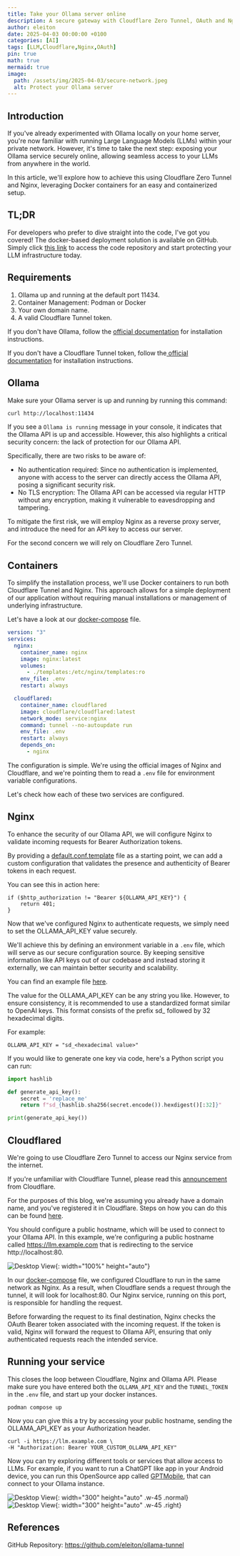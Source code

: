 ```yaml
---
title: Take your Ollama server online
description: A secure gateway with Cloudflare Zero Tunnel, OAuth and Nginx
author: eleiton
date: 2025-04-03 00:00:00 +0100
categories: [AI]
tags: [LLM,Cloudflare,Nginx,OAuth]
pin: true
math: true
mermaid: true
image:
  path: /assets/img/2025-04-03/secure-network.jpeg
  alt: Protect your Ollama server
---
```

## Introduction
If you've already experimented with Ollama locally on your home server, you're now familiar with running Large Language Models (LLMs) within your private network. However, it's time to take the next step: exposing your Ollama service securely online, allowing seamless access to your LLMs from anywhere in the world.

In this article, we'll explore how to achieve this using Cloudflare Zero Tunnel and Nginx, leveraging Docker containers for an easy and containerized setup.

## TL;DR
For developers who prefer to dive straight into the code, I've got you covered!
The docker-based deployment solution is available on GitHub. Simply click [this link](https://github.com/eleiton/ollama-tunnel) to access the code repository and start protecting your LLM infrastructure today.

## Requirements
1. Ollama up and running at the default port 11434.
2. Container Management: Podman or Docker
3. Your own domain name.
4. A valid Cloudflare Tunnel token.

If you don't have Ollama, follow the [official documentation](https://github.com/ollama/ollama/blob/main/docs/README.md) for installation instructions.

If you don't have a Cloudflare Tunnel token, follow the[ official documentation](https://developers.cloudflare.com/cloudflare-one/connections/connect-networks/get-started/create-remote-tunnel/) for installation instructions.

## Ollama

Make sure your Ollama server is up and running by running this command:

```bash
curl http://localhost:11434
```
If you see a `Ollama is running` message in your console, it indicates that the Ollama API is up and accessible. However, this also highlights a critical security concern: the lack of protection for our Ollama API. 

Specifically, there are two risks to be aware of:

* No authentication required: Since no authentication is implemented, anyone with access to the server can directly access the Ollama API, posing a significant security risk.
* No TLS encryption: The Ollama API can be accessed via regular HTTP without any encryption, making it vulnerable to eavesdropping and tampering.

To mitigate the first risk, we will employ Nginx as a reverse proxy server, and introduce the need for an API key to access our server.

For the second concern we will rely on Cloudflare Zero Tunnel.

## Containers

To simplify the installation process, we'll use Docker containers to run both Cloudflare Tunnel and Nginx. 
This approach allows for a simple deployment of our application without requiring manual installations or management of underlying infrastructure.

Let's have a look at our [docker-compose](https://github.com/eleiton/ollama-tunnel/blob/main/docker-compose.yml) file.

```yaml
version: "3"
services:
  nginx:
    container_name: nginx
    image: nginx:latest
    volumes:
      - ./templates:/etc/nginx/templates:ro
    env_file: .env
    restart: always

  cloudflared:
    container_name: cloudflared
    image: cloudflare/cloudflared:latest
    network_mode: service:nginx
    command: tunnel --no-autoupdate run
    env_file: .env
    restart: always
    depends_on:
      - nginx
```

The configuration is simple.  We're using the official images of Nginx and Cloudflare, and we're pointing them to read a `.env` file for environment variable configurations.

Let's check how each of these two services are configured.

## Nginx

To enhance the security of our Ollama API, we will configure Nginx to validate incoming requests for Bearer Authorization tokens.

By providing a [default.conf.template](https://github.com/eleiton/ollama-tunnel/blob/main/templates/default.conf.template) file as a starting point, we can add a custom configuration that validates the presence and authenticity of Bearer tokens in each request. 

You can see this in action here:

```shell
if ($http_authorization != "Bearer ${OLLAMA_API_KEY}") {
    return 401;
}
```

Now that we've configured Nginx to authenticate requests, we simply need to set the OLLAMA_API_KEY value securely.

We'll achieve this by defining an environment variable in a `.env` file, which will serve as our secure configuration source. 
By keeping sensitive information like API keys out of our codebase and instead storing it externally, we can maintain better security and scalability.

You can find an example file [here](https://github.com/eleiton/ollama-tunnel/blob/main/example.env).

The value for the OLLAMA_API_KEY can be any string you like. However, to ensure consistency, it is recommended to use a standardized format similar to OpenAI keys. This format consists of the prefix sd_ followed by 32 hexadecimal digits.

For example:
```shell
OLLAMA_API_KEY = "sd_<hexadecimal value>"
```

If you would like to generate one key via code, here's a Python script you can run:

```python
import hashlib

def generate_api_key():
    secret = 'replace_me'
    return f"sd_{hashlib.sha256(secret.encode()).hexdigest()[:32]}"

print(generate_api_key())
```

## Cloudflared

We're going to use Cloudflare Zero Tunnel to access our Nginx service from the internet.

If you're unfamiliar with Cloudflare Tunnel, please read this [announcement](https://blog.cloudflare.com/tunnel-for-everyone/) from Cloudflare.

For the purposes of this blog, we're assuming you already have a domain name, and you've registered it in Cloudflare.
Steps on how you can do this can be found [here](https://developers.cloudflare.com/cloudflare-one/connections/connect-networks/get-started/create-remote-tunnel/).

You should configure a public hostname, which will be used to connect to your Ollama API.
In this example, we're configuring a public hostname called https://llm.example.com that is redirecting to the service http://localhost:80.

![Desktop View](/assets/img/2025-04-03/cloudflare.png){: width="100%" height="auto"}

In our [docker-compose](https://github.com/eleiton/ollama-tunnel/blob/main/docker-compose.yml) file, we configured Cloudflare to run in the same network as Nginx. As a result, when Cloudflare sends a request through the tunnel, it will look for localhost:80. 
Our Nginx service, running on this port, is responsible for handling the request.

Before forwarding the request to its final destination, Nginx checks the OAuth Bearer token associated with the incoming request. If the token is valid, Nginx will forward the request to Ollama API, ensuring that only authenticated requests reach the intended service.

## Running your service

This closes the loop between Cloudflare, Nginx and Ollama API.  Please make sure you have entered both the `OLLAMA_API_KEY` and the `TUNNEL_TOKEN` in the `.env` file, and start up your docker instances.

```shell
podman compose up
```

Now you can give this a try by accessing your public hostname, sending the OLLAMA_API_KEY as your Authorization header.

```shell
curl -i https://llm.example.com \
-H "Authorization: Bearer YOUR_CUSTOM_OLLAMA_API_KEY"
```



Now you can try exploring different tools or services that allow access to LLMs. For example, if you want to run a ChatGPT like app in your Android device, you can run this OpenSource app called [GPTMobile](https://github.com/Taewan-P/gpt_mobile), that can connect to your Ollama instance.


![Desktop View](/assets/img/2025-04-03/gpt-mobile-1.png){: width="300" height="auto" .w-45 .normal}
![Desktop View](/assets/img/2025-04-03/gpt-mobile-2.png){: width="300" height="auto" .w-45 .right}


## References
GitHub Repository: <https://github.com/eleiton/ollama-tunnel>
